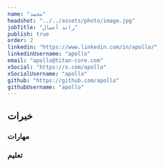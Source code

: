 ```yaml
---
name: "محمد"
headshot: "../../assets/photo/image.jpg"
jobTitle: "رائد أعمال"
publish: true
order: 2
linkedin: "https://www.linkedin.com/in/apollo/"
linkedinUsername: "apollo"
email: "apollo@titan-core.com"
xSocial: "https://x.com/apollo"
xSocialUsername: "apollo"
github: "https://github.com/apollo"
githubUsername: "apollo"
---
```


## خبرات

### مهارات


### تعليم